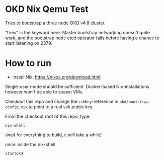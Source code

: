 # OKD Nix Qemu Test

Tries to bootstrap a three node OKD v4.8 cluster.

"tries" is the keyword here. Master bootstrap networking doesn't quite work,
and the bootstrap node etcd operator fails before having a chance to start listening on 2379.

# How to run

- install Nix: https://nixos.org/download.html

Single-user mode should be sufficient.
Docker-based Nix-installations however won't be able to spawn VMs.

Checkout this repo and change the `sshKey`-reference in `okd/bootstrap-config.nix` to point to a real ssh public key.

From the checkout root of this repo, type:

`nix-shell`

(wait for everything to build, it will take a while)

once inside the nix-shell:

`startokd`
